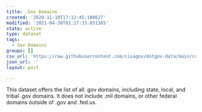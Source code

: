 ```yaml
---
title: .Gov Domains
created: '2020-11-10T17:12:45.180627'
modified: '2021-04-30T01:27:33.031365'
state: active
type: dataset
tags:
  - Gov Domains
groups: []
csv_url: 'https://raw.githubusercontent.com/cisagov/dotgov-data/main/current-full.csv'
json_url: ''
layout: post

---
```

This dataset offers the list of all .gov domains, including state, local, and tribal .gov domains. It does not include .mil domains, or other federal domains outside of .gov and .fed.us.
